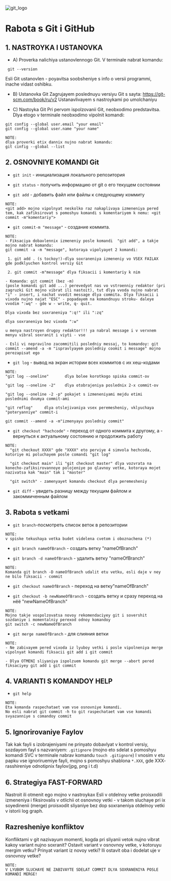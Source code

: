![git_logo](git_logo.png)
# Rabota s Git i GitHub

## 1. NASTROYKA I USTANOVKA

 * A) Proverka nalichiya ustanovlennogo Git.
 V terminale nabrat komandu: 
 ```
  git --version 
  ```
 Esli Git ustanovlen - poyavitsa soobsheniye s info o versii programmi, inache vidast oshibku.

 * B) Ustanovka Git
 Zagrujayem poslednuyu versiyu Git s sayta:
  https://git-scm.com/book/ru/v2 
  Ustanavlivayem s nastroykami po umolchaniyu

 * C) Nastoyka Git
  Pri pervom ispolzovanii Git, neobxodimo predstavitsa. Dlya etogo v terminale neobxodimo vipolnit komandi:
  ```
git config --global user.email "your email"
git config --global user.name "your name"
  ```

  ```
  NOTE: 
  dlya proverki etix dannix nujno nabrat komandu:
  git cinfig --global --list
  ```

## 2. OSNOVNIYE KOMANDI Git

* `git init` - инициализация локального репозитория

* `git status` - получить информацию от git о его текущем состоянии

* `git add` - добавить файл или файлы к следующему коммиту

```
NOTE: 
<git add> mojno vipolnyat neskolko raz nakaplivaya izmeneniya pered tem, kak zafiksirovat s pomoshyu komandi s komentariyem k nemu: <git commit -m"komentariy"> 
```

 * `git commit-m "message"` - создание коммита.

```
NOTE: 
- Fiksaciya dobavlennix izmeneniy posle komandi  "git add", a takje mojno nabrat komandu: 
git commit -a -m "message", kotoraya vipolyayet 2 komandi:

 1. git add . (s tockoy!)-dlya soxraneniya izmeneniy vo VSEX FAILAX gde podklyuchen kontrol versiy Git
 
 2. git commit -m"message" dlya fiksacii i komentariy k nim

- Komanda: git commit (bez -m)
(posle komandi git add ...) perevedyot nas vo vstroenniy redaktor (pri zagruzki Git mojno vibrat ili nastoit), tut dlya vvoda nujno nabrat "i" - insert, i nachat vvodit message dlya commita. Dlya fiksacii i vixoda nujno najat "ESC" - popadayem na komandnuyu stroku- daleye vvodim ":wq" - gde w - write, q- quit.

Dlya vixoda bez soxraneniya ":q!" ili ":zq"

dlya soxraneniya bez vixoda ":w"

u menya nastroyen drugoy redaktor!!! ya nabral message i v verxnem menyu vibral soxranit i viyti - vse

- Esli vi nepravilno zacommitili posledniy messaj, to komandoy: git commit --amend -a -m "ispravlyayem posledniy coomit i message" mojno perezapisat ego
 ```

* `git log` - вывод на экран истории всех коммитов с их хеш-кодами 

```
NOTE: 
"git log --oneline"       dlya bolee korotkogo spiska commit-ov

"git log --oneline -2"    dlya otobrajeniya poslednix 2-x commit-ov

"git log --oneline -2 -p" pokajet s izmeneniyami mejdu etimi poslednimi dvumya commit-ami

"git reflog"     dlya otslejivaniya vsex peremesheniy, vklyuchaya "poteryanniye" commit-i

git commit --amend -a -m"izmenyayu posledniy commit"
```

* `git checkout "hachcode"` - переход от одного коммита к другому, a <git checkout master> - вернуться к актуальному состоянию и продолжить работу
```
NOTE:
  "git checkout XXXX" gde "XXXX" eto perviye 4 simvola hechcoda, kotoriye mi poluchayem posle comandi "git log"

  "git checkout main" ili "git checkout master" dlya vozvrata na konecho-zafiksirovannoye polojeniye po qlavnoy vetke, kotoraya mojet nazivatsa kak "main" tak i "master"

  "git switch" - zamenyayet komandu checkout dlya peremesheniy
```

* `git diff` - увидеть разницу между текущим файлом и закоммиченным файлом

## 3. Rabota s vetkami

* `git branch`-посмотреть список веток в репозитории
```
NOTE:
v spiske tekushaya vetka budet videlena cvetom i oboznachena (*)
````

* `git branch nameOfBranch` - создать ветку "nameOfBranch"

* `git branch -d nameOfBranch` - удалить ветку "nameOfBranch"
```
NOTE:
Komanda git branch -D nameOfBranch udalit etu vetku, esli daje v ney ne bilo fiksacii - commit
```

* `git checkout nameOfBranch` - переход на ветку"nameOfBranch"

* `git checkout -b newNameOfBranch` - создать ветку и сразу переход на нёё "newNameOfBranch"
```
NOTE:
Mojno takje vospolzovatsa novoy rekomendaciyey git i sovershit sozdaniye i momentalniy perexod odnoy komandoy
git switch -c newNameOfBranch
```

* `git merge nameOfBranch` - для слияния ветки
```
NOTE:
- Ne zabivayem pered vixoda iz lyuboy vetki i posle vipolneniya merge vipolnyat komandi fiksacii git add i git commit

- Dlya OTMENI sliyaniya ispolzuem komandu git merge --abort pered fiksaciyey git add i git commit
```

## 4. VARIANTI S KOMANDOY HELP

* `git help`

```
NOTE:
Eta komanda raspechataet vam vse osnovniye komandi.
No esli nabrat git commit -h to git raspechataet vam vse komandi svyazanniye s comandoy commit
```

## 5. Ignorirovaniye Faylov

Tak kak fayli s izobrajeniyami ne prinyato dobavlyat v kontrol versiy, sozdayom fayl s nazvaniyem: `.gitignore` (mojno eto sdelat s pomoshyu komandi SVC v terminale nabrav komandu `touch .gitignore`) I vnosim v etu papku vse ignoriruemiye fayli, mojno s pomoshyu shablona `*.XXX`, gde XXX- rasshireniye odnotipnix faylov(jpg, png i t.d) 


## 6. Strategiya FAST-FORWARD
Nastroit ili otmenit ego mojno v nastroykax
Esli v otdelnoy vetke proisxodili izmeneniya i fiksirovalis v otlichii ot osnovnoy vetki - v takom sluchaye pri ix soyedinenii (merge) proisxodit sliyaniye bez dop soxraneniya otdelnoy vetki v istorii log graph. 

## Razresheniye konfliktov
Konfliktami v git nazivayum momenti, kogda pri sliyanii vetok nujno vibrat kakoy variant nujno soxranit? Ostavit variant v osnovnoy vetke, v kotoruyu mergim vetku? Prinyat variant iz novoy vetki? Ili ostavit oba i dodelat uje v osnovnoy vetke?
```
NOTE:
V LYUBOM SLUCHAYE NE ZABIVAYTE SDELAT COMMIT DLYA SOXRANENIYA POSLE KOMANDI MERGE!
```
